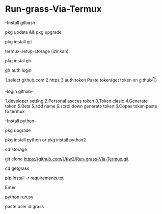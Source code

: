 # Run-grass-Via-Termux

-Install gitbash-

pkg update && pkg upgrade

pkg install git

termux-setup-storage (izinkan)


pkg instal gh

gh auth login 

1.select github.com
2.https
3.auth token
Paste token(get token on github👇)

-login github-

1.developer setting
2.Personal ascces token
3.Token clasic
4.Generate token
5.Beta 
5.add name
6.scrol down generate token
6.Copas token paste to termux


-Install python-

pkg upgrade

pkg install python
or
pkg install python2


cd storage

git clone https://github.com/Utiw2/Run-grass-Via-Termux.git

cd getgrass

pip install -r requirements.txt

Enter

python run.py

paste user id grass
